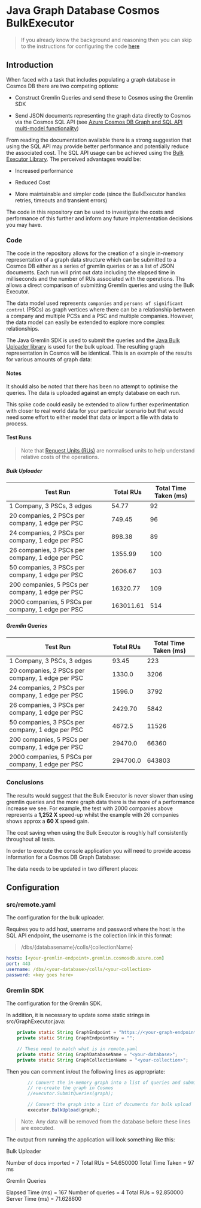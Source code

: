 # Java Graph Database Cosmos BulkExecutor

> If you already know the background and reasoning then you can skip to the instructions for configuring the code [here](#configuration)

## Introduction

When faced with a task that includes populating a graph database in Cosmos DB there are two competing options:

- Construct Gremlin Queries and send these to Cosmos using the Gremlin SDK
  
- Send JSON documents representing the graph data directly to Cosmos via the Cosmos SQL API (see [Azure Cosmos DB Graph and SQL API multi-model functionality](https://github.com/LuisBosquez/azure-cosmos-db-graph-working-guides/blob/master/graph-backend-json.md))

From reading the documentation available there is a strong suggestion that using the SQL API may provide better performance and potentially reduce the associated cost. The SQL API usage can be achieved using the [Bulk Executor Library](https://docs.microsoft.com/en-us/azure/cosmos-db/bulk-executor-overview#key-features-of-the-bulk-executor-library). The perceived advantages would be:

- Increased performance

- Reduced Cost

- More maintainable and simpler code (since the BulkExecutor handles retries, timeouts and transient errors)

The code in this repository can be used to investigate the costs and performance of this further and inform any future implementation decisions you may have.

### Code

The code in the repository allows for the creation of a single in-memory representation of a graph data structure which can be submitted to a Cosmos DB either as a series of gremlin queries or as a list of JSON documents. Each run will print out data including the elapsed time in milliseconds and the number of RUs associated with the operations. Ths allows a direct comparison of submitting Gremlin queries and using the Bulk Executor.

The data model used represents `companies` and `persons of significant control` (PSCs) as graph vertices where there can be a relationship between a company and multiple PCSs and a PSC and multiple companies. However, the data model can easily be extended to explore more complex relationships.

The Java Gremlin SDK is used to submit the queries and the [Java Bulk Uploader library](https://docs.microsoft.com/en-us/azure/cosmos-db/bulk-executor-overview) is used for the bulk upload. The resulting graph representation in Cosmos will be identical. This is an example of the results for various amounts of graph data:

#### Notes

It should also be noted that there has been no attempt to optimise the queries.
The data is uploaded against an empty database on each run.

This spike code could easily be extended to allow further experimentation with closer to real world data for your particular scenario but that would need some effort to either model that data or import a file with data to process.

#### Test Runs

> Note that [Request Units (RUs)](https://docs.microsoft.com/en-us/azure/cosmos-db/request-units) are normalised units to help understand relative costs of the operations.  

##### Bulk Uploader

| Test Run                                           | Total RUs | Total Time Taken (ms) |
|----------------------------------------------------|-----------|-----------------------|
| 1 Company, 3 PSCs, 3 edges                         | 54.77     | 92                    |
| 20 companies, 2 PSCs per company, 1 edge per PSC   | 749.45    | 96                    |
| 24 companies, 2 PSCs per company, 1 edge per PSC   | 898.38    | 89                    |
| 26 companies, 3 PSCs per company, 1 edge per PSC   | 1355.99   | 100                   |
| 50 companies, 3 PSCs per company, 1 edge per PSC   | 2606.67   | 103                   |
| 200 companies, 5 PSCs per company, 1 edge per PSC  | 16320.77  | 109                   |
| 2000 companies, 5 PSCs per company, 1 edge per PSC | 163011.61 | 514                   |

##### Gremlin Queries

| Test Run                                           | Total RUs | Total Time Taken (ms) |
|----------------------------------------------------|-----------|-----------------------|
| 1 Company, 3 PSCs, 3 edges                         | 93.45     | 223                   |
| 20 companies, 2 PSCs per company, 1 edge per PSC   | 1330.0    | 3206                  |
| 24 companies, 2 PSCs per company, 1 edge per PSC   | 1596.0    | 3792                  |
| 26 companies, 3 PSCs per company, 1 edge per PSC   | 2429.70   | 5842                  |
| 50 companies, 3 PSCs per company, 1 edge per PSC   | 4672.5    | 11526                 |
| 200 companies, 5 PSCs per company, 1 edge per PSC  | 29470.0   | 66360                 |
| 2000 companies, 5 PSCs per company, 1 edge per PSC | 294700.0  | 643803                |

### Conclusions

The results would suggest that the Bulk Executor is never slower than using gremlin queries and the more graph data there is the more of a performance increase we see. For example, the test with 2000 companies above represents a **1,252 X** speed-up whilst the example with 26 companies shows approx a **60 X** speed gain.  

The cost saving when using the Bulk Executor is roughly half consistently throughout all tests.

In order to execute the console application you will need to provide access information for a Cosmos DB Graph Database:

The data needs to be updated in two different places:

## Configuration

### src/remote.yaml

The configuration for the bulk uploader.

Requires you to add host, username and password where the host is the SQL API endpoint, the username is the collection link in this format:

> /dbs/{databasename}/colls/{collectionName}

``` yaml
hosts: [<your-gremlin-endpoint>.gremlin.cosmosdb.azure.com]
port: 443
username: /dbs/<your-database>/colls/<your-collection>
password: <key goes here>
```

### Gremlin SDK

The configuration for the Gremlin SDK.

In addition, it is necessary to update some static strings in src/GraphExecutor.java:

```java
    private static String GraphEndpoint = "https://<your-graph-endpoint>.documents.azure.com:443/";
    private static String GraphEndpointKey = "";

    // These need to match what is in remote.yaml
    private static String GraphDatabaseName = "<your-database>";
    private static String GraphCollectionName = "<your-collection>";
```

Then you can comment in/out the following lines as appropriate:

```java
        // Convert the in-memory graph into a list of queries and submit them to 
        // re-create the graph in Cosmos 
        //executor.SubmitQueries(graph);

        // Convert the graph into a list of documents for bulk upload
        executor.BulkUpload(graph);
```

> Note. Any data will be removed from the database before these lines are executed.

The output from running the application will look something like this:

Bulk Uploader

Number of docs imported = 7
Total RUs = 54.650000
Total Time Taken = 97 ms

Gremlin Queries

Elapsed Time (ms) = 167
Number of queries = 4
Total RUs = 92.850000
Server Time (ms) = 71.628600
